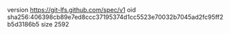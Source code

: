 version https://git-lfs.github.com/spec/v1
oid sha256:406398cb89e7ed8ccc37195374d1cc5523e70032b7045ad2fc95ff2b5d3186b5
size 2592
